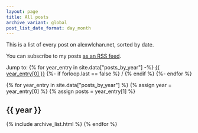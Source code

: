 ```yaml
---
layout: page
title: All posts
archive_variant: global
post_list_date_format: day_month
---
```


This is a list of every post on alexwlchan.net, sorted by date.

You can subscribe to my posts [as an RSS feed](/atom.xml).

Jump to:
{% for year_entry in site.data["posts_by_year"] -%}
  <a href="#year-{{ year_entry[0] }}">{{ year_entry[0] }}</a>
  {%- if forloop.last == false %} / {% endif %}
{%- endfor %}

{% for year_entry in site.data["posts_by_year"] %}
  {% assign year = year_entry[0] %}
  {% assign posts = year_entry[1] %}
  <h2 id="year-{{ year }}">{{ year }}</h2>
  {% include archive_list.html %}
{% endfor %}
